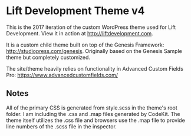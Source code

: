 # Lift Development Theme v4

This is the 2017 iteration of the custom WordPress theme used for Lift Development. View it in action at http://liftdevelopment.com. 

It is a custom child theme built on top of the Genesis Framework: http://studiopress.com/genesis. Originally based on the Genesis Sample theme but completely customized.

The site/theme heavily relies on functionality in Advanced Custom Fields Pro: https://www.advancedcustomfields.com/


## Notes

All of the primary CSS is generated from style.scss in the theme's root folder. I am including the .css and .map files generated by CodeKit. The theme itself utilizes the .css file and browsers use the .map file to provide line numbers of the .scss file in the inspector.